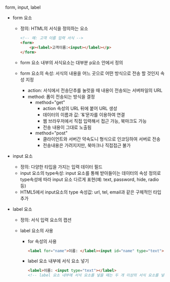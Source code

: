 form, input, label

- form 요소

  - 정의: HTML의 서식을 정의하는 요소

    ```html
    <!-- 예: 고객 이름 입력 서식 -->
    <form>
        <p><label>고객이름:<input></label></p>
    </form>
    ```

  - form 요소 내부의 서식요소는 대부분 p요소 안에서 정의

  - form 요소의 속성: 서식의 내용을 어느 곳으로 어떤 방식으로 전송 할 것인지 속성 지정

    - action: 서식에서 전송단추를 눌럿을 때 내용이 전송되는 서버파일의 URL
    - method: 폼이 전송되는 방식을 결정
      - method="get"
        - action 속성의 URL 뒤에 붙어 URL 생성
        - 데이터의 이름과 값: '&'문자를 이용하여 연결
        - 웹 브라우저에서 직접 입력해서 접근 가능, 북마크도 가능
        - 전송 내용이 그대로 노출됨
      - method="post"
        - 클라이언트와 서버간 약속도니 형식으로 인코딩하여 서버로 전송
        - 전송내용은 가려지지만, 북마크나 직접접근 불가

- input 요소

  - 정의: 다양한 타입을 가지는 입력 데이터 필드
  - input 요소의 type속성: input 요소를 통해 받아들이는 데이터의 속성 정의로 type속성에 따라 input 요소 다르게 표현(예: text, password, hide, radio 등)
  - HTML5에서 input요소의 type 속성값: url, tel, email과 같은 구체적인 타입 추가

- label 요소

  - 정의: 서식 입력 요소의 캡션

  - label 요소의 사용

    - for 속성의 사용

      ```html
      <label for="name">이름: </label><input id="name" type="text">
      ```

    - label 요소 내부에 서식 요소 넣기

      ```html
      <label>이름: <input type="text"></label>
      <!-- label 요소 내부에 서식 요소를 넣을 때는 두 개 이상의 서식 요소를 넣지 않는다. -->
      ```

      